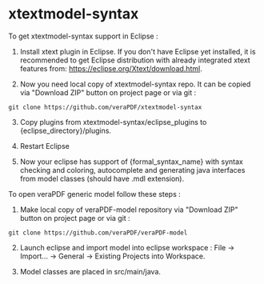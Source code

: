 # xtextmodel-syntax

To get xtextmodel-syntax support in Eclipse :

1) Install xtext plugin in Eclipse. If you don't have Eclipse yet installed, it is recommended to get Eclipse distribution with already integrated xtext features from: https://eclipse.org/Xtext/download.html.

2) Now you need local copy of xtextmodel-syntax repo. It can be copied via "Download ZIP" button on project page or via git :

```
git clone https://github.com/veraPDF/xtextmodel-syntax
```

3) Copy plugins from xtextmodel-syntax/eclipse_plugins to {eclipse_directory}/plugins.

4) Restart Eclipse

5) Now your eclipse has support of {formal_syntax_name} with syntax checking and coloring, autocomplete and generating java interfaces from model classes (should have .mdl extension). 

To open veraPDF generic model follow these steps :

1) Make local copy of veraPDF-model repository via "Download ZIP" button on project page or via git :

```
git clone https://github.com/veraPDF/veraPDF-model
```

2) Launch eclipse and import model into eclipse workspace : File -> Import... -> General -> Existing Projects into Workspace.

3) Model classes are placed in src/main/java.
